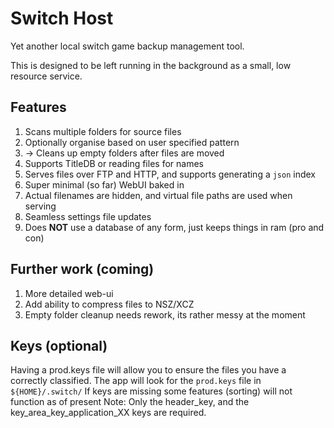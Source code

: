# Switch Host

Yet another local switch game backup management tool.

This is designed to be left running in the background as a small, low resource service.

## Features

1. Scans multiple folders for source files
1. Optionally organise based on user specified pattern
1. -> Cleans up empty folders after files are moved
1. Supports TitleDB or reading files for names
1. Serves files over FTP and HTTP, and supports generating a `json` index
1. Super minimal (so far) WebUI baked in
1. Actual filenames are hidden, and virtual file paths are used when serving
1. Seamless settings file updates
1. Does **NOT** use a database of any form, just keeps things in ram (pro and con)

## Further work (coming)

1. More detailed web-ui
1. Add ability to compress files to NSZ/XCZ
1. Empty folder cleanup needs rework, its rather messy at the moment

## Keys (optional)

Having a prod.keys file will allow you to ensure the files you have a correctly classified. The app will look for the `prod.keys` file in `${HOME}/.switch/`
If keys are missing some features (sorting) will not function as of present
Note: Only the header_key, and the key_area_key_application_XX keys are required.
